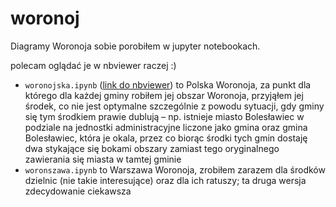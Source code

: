 # woronoj
Diagramy Woronoja sobie porobiłem w jupyter notebookach.

polecam oglądać je w nbviewer raczej :)

* `woronojska.ipynb` ([link do nbviewer](https://nbviewer.jupyter.org/github/TichyProgs/woronoj/blob/master/woronszawa.ipynb)) to Polska Woronoja, za punkt dla którego dla każdej gminy robiłem jej obszar Woronoja, 
przyjąłem jej środek, co nie jest optymalne szczególnie z powodu sytuacji, gdy gminy się tym środkiem prawie dublują – np. istnieje miasto Bolesławiec w podziale na jednostki administracyjne liczone jako gmina oraz gmina Bolesławiec, która je okala, przez co biorąc środki tych gmin dostaję dwa stykające się bokami obszary zamiast tego oryginalnego zawierania się miasta w tamtej gminie 
* `woronszawa.ipynb` to Warszawa Woronoja, zrobiłem zarazem dla środków dzielnic (nie takie interesujące) oraz dla ich ratuszy; ta druga wersja zdecydowanie ciekawsza
